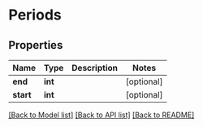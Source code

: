 # Periods

## Properties
Name | Type | Description | Notes
------------ | ------------- | ------------- | -------------
**end** | **int** |  | [optional] 
**start** | **int** |  | [optional] 

[[Back to Model list]](../README.md#documentation-for-models) [[Back to API list]](../README.md#documentation-for-api-endpoints) [[Back to README]](../README.md)


